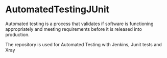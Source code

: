 # AutomatedTestingJUnit

Automated testing is a process that validates if software is functioning appropriately and meeting requirements before it is released into production.

The repository is used for Automated Testing with Jenkins, Junit tests and Xray